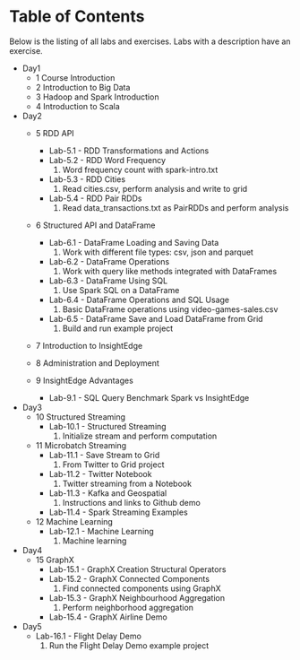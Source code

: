 # Table of Contents #

Below is the listing of all labs and exercises. Labs with a description have an exercise.
* Day1
  * 1 Course Introduction
  * 2 Introduction to Big Data
  * 3 Hadoop and Spark Introduction
  * 4 Introduction to Scala
* Day2
  * 5 RDD API
    * Lab-5.1 - RDD Transformations and Actions
    * Lab-5.2 - RDD Word Frequency
      1. Word frequency count with spark-intro.txt
    * Lab-5.3 - RDD Cities
      1. Read cities.csv, perform analysis and write to grid
    * Lab-5.4 - RDD Pair RDDs
      1. Read data_transactions.txt as PairRDDs and perform analysis
  * 6 Structured API and DataFrame
    * Lab-6.1 - DataFrame Loading and Saving Data
      1. Work with different file types: csv, json and parquet
    * Lab-6.2 - DataFrame Operations
      1. Work with query like methods integrated with DataFrames
    * Lab-6.3 - DataFrame Using SQL
      1. Use Spark SQL on a DataFrame
    * Lab-6.4 - DataFrame Operations and SQL Usage
      1. Basic DataFrame operations using video-games-sales.csv
    * Lab-6.5 - DataFrame Save and Load DataFrame from Grid
      1. Build and run example project
    
  * 7 Introduction to InsightEdge
  * 8 Administration and Deployment
  * 9 InsightEdge Advantages
    * Lab-9.1 - SQL Query Benchmark Spark vs InsightEdge
* Day3
  * 10 Structured Streaming
    * Lab-10.1 - Structured Streaming
      1. Initialize stream and perform computation
  * 11 Microbatch Streaming
    * Lab-11.1 - Save Stream to Grid
      1. From Twitter to Grid project
    * Lab-11.2 - Twitter Notebook
      1. Twitter streaming from a Notebook
    * Lab-11.3 - Kafka and Geospatial
      1. Instructions and links to Github demo
    * Lab-11.4 - Spark Streaming Examples
  * 12 Machine Learning
    * Lab-12.1 - Machine Learning
      1. Machine learning
* Day4
  * 15 GraphX
    * Lab-15.1 - GraphX Creation Structural Operators
    * Lab-15.2 - GraphX Connected Components
      1. Find connected components using GraphX
    * Lab-15.3 - GraphX Neighbourhood Aggregation
      1. Perform neighborhood aggregation
    * Lab-15.4 - GraphX Airline Demo
* Day5
    * Lab-16.1 - Flight Delay Demo
      1. Run the Flight Delay Demo example project
    
     
